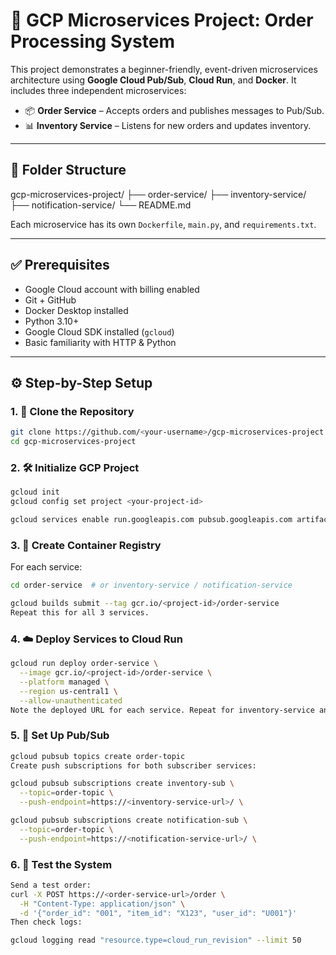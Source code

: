 # 🚀 GCP Microservices Project: Order Processing System

This project demonstrates a beginner-friendly, event-driven microservices architecture using **Google Cloud Pub/Sub**, **Cloud Run**, and **Docker**. It includes three independent microservices:

- 📦 **Order Service** – Accepts orders and publishes messages to Pub/Sub.
- 📊 **Inventory Service** – Listens for new orders and updates inventory.

---

## 🧱 Folder Structure

gcp-microservices-project/
├── order-service/
├── inventory-service/
├── notification-service/
└── README.md

Each microservice has its own `Dockerfile`, `main.py`, and `requirements.txt`.

---

## ✅ Prerequisites

- Google Cloud account with billing enabled
- Git + GitHub
- Docker Desktop installed
- Python 3.10+
- Google Cloud SDK installed (`gcloud`)
- Basic familiarity with HTTP & Python

---

## ⚙️ Step-by-Step Setup

### 1. 🚀 Clone the Repository

```bash
git clone https://github.com/<your-username>/gcp-microservices-project.git
cd gcp-microservices-project
```

### 2. 🛠 Initialize GCP Project
```bash
gcloud init
gcloud config set project <your-project-id>

gcloud services enable run.googleapis.com pubsub.googleapis.com artifactregistry.googleapis.com
```

### 3. 🐳 Create Container Registry
For each service:
```bash
cd order-service  # or inventory-service / notification-service

gcloud builds submit --tag gcr.io/<project-id>/order-service
Repeat this for all 3 services.
```

### 4. ☁️ Deploy Services to Cloud Run
```bash
gcloud run deploy order-service \
  --image gcr.io/<project-id>/order-service \
  --platform managed \
  --region us-central1 \
  --allow-unauthenticated
Note the deployed URL for each service. Repeat for inventory-service and notification-service.
```

### 5. 🔔 Set Up Pub/Sub
```bash
gcloud pubsub topics create order-topic
Create push subscriptions for both subscriber services:

gcloud pubsub subscriptions create inventory-sub \
  --topic=order-topic \
  --push-endpoint=https://<inventory-service-url>/ \

gcloud pubsub subscriptions create notification-sub \
  --topic=order-topic \
  --push-endpoint=https://<notification-service-url>/ \
```

### 6. 🧪 Test the System
```bash
Send a test order:
curl -X POST https://<order-service-url>/order \
  -H "Content-Type: application/json" \
  -d '{"order_id": "001", "item_id": "X123", "user_id": "U001"}'
Then check logs:

gcloud logging read "resource.type=cloud_run_revision" --limit 50
```
